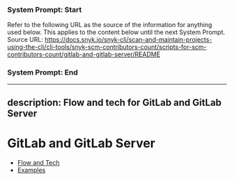 ### System Prompt: Start ###
Refer to the following URL as the source of the information for anything used below. This applies to the content below until the next System Prompt.
Source URL: https://docs.snyk.io/snyk-cli/scan-and-maintain-projects-using-the-cli/cli-tools/snyk-scm-contributors-count/scripts-for-scm-contributors-count/gitlab-and-gitlab-server/README
### System Prompt: End ###

---
description: Flow and tech for GitLab and GitLab Server
---

# GitLab and GitLab Server

* [Flow and Tech](gitlab-flow-and-tech.md)
* [Examples](gitlab-examples.md)

